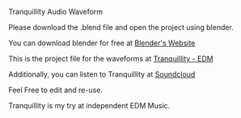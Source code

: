 Tranquillity Audio Waveform

Please download the .blend file and open the project using blender.

You can download blender for free at [Blender's Website](https://www.blender.org/)

This is the project file for the waveforms at [Tranquillity - EDM](https://www.youtube.com/watch?v=axJzQ-FRwes&feature=youtu.be)

Additionally, you can listen to Tranquillity at [Soundcloud](https://soundcloud.com/thedhanawada/tranquillity)

Feel Free to edit and re-use.

Tranquillity is my try at independent EDM Music. 
